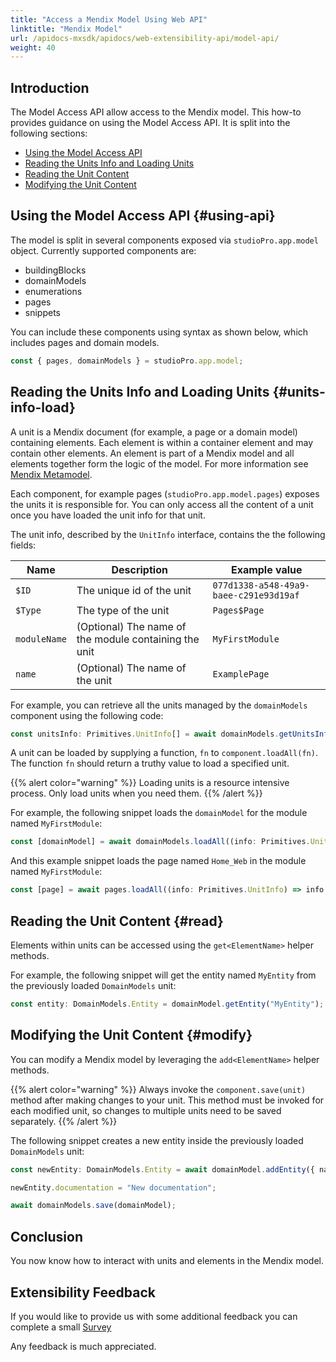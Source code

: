 ```yaml
---
title: "Access a Mendix Model Using Web API"
linktitle: "Mendix Model"
url: /apidocs-mxsdk/apidocs/web-extensibility-api/model-api/
weight: 40
---
```


## Introduction 

The Model Access API allow access to the Mendix model. This how-to provides guidance on using the Model Access API. It is split into the following sections:

* [Using the Model Access API](#using-api)
* [Reading the Units Info and Loading Units](#units-info-load)
* [Reading the Unit Content](#read)
* [Modifying the Unit Content](#modify)

## Using the Model Access API {#using-api}

The model is split in several components exposed via `studioPro.app.model` object. Currently supported components are:

* buildingBlocks
* domainModels
* enumerations
* pages
* snippets

You can include these components using syntax as shown below, which includes pages and domain models.

```ts
const { pages, domainModels } = studioPro.app.model;
```

## Reading the Units Info and Loading Units {#units-info-load}

A unit is a Mendix document (for example, a page or a domain model) containing elements. Each element is within a container element and may contain other elements. An element is part of a Mendix model and all elements together form the logic of the model. For more information see [Mendix Metamodel](/apidocs-mxsdk/mxsdk/mendix-metamodel/).

Each component, for example pages (`studioPro.app.model.pages`) exposes the units it is responsible for. You can only access all the content of a unit once you have loaded the unit info for that unit.

The unit info, described by the `UnitInfo` interface, contains the the following fields:

| Name | Description | Example value |
| --- | --- | --- |
| `$ID` | The unique id of the unit | `077d1338-a548-49a9-baee-c291e93d19af` |
| `$Type` | The type of the unit | `Pages$Page` |
| `moduleName` | (Optional) The name of the module containing the unit | `MyFirstModule` | 
| `name` | (Optional) The name of the unit | `ExamplePage` |

For example, you can retrieve all the units managed by the `domainModels` component using the following code:

```ts
const unitsInfo: Primitives.UnitInfo[] = await domainModels.getUnitsInfo()
```

A unit can be loaded by supplying a function, `fn` to `component.loadAll(fn)`. The function `fn` should return a truthy value to load a specified unit.

{{% alert color="warning" %}}
Loading units is a resource intensive process. Only load units when you need them.
{{% /alert %}}

For example, the following snippet loads the `domainModel` for the module named `MyFirstModule`:

```ts
const [domainModel] = await domainModels.loadAll((info: Primitives.UnitInfo) => info.moduleName === 'MyFirstModule');
```

And this example snippet loads the page named `Home_Web` in the module named `MyFirstModule`:

```ts
const [page] = await pages.loadAll((info: Primitives.UnitInfo) => info.moduleName === 'MyFirstModule' && info.name === 'Home_Web')
```

## Reading the Unit Content {#read}

Elements within units can be accessed using the `get<ElementName>` helper methods.

For example, the following snippet will get the entity named `MyEntity` from the previously loaded `DomainModels` unit:

```ts
const entity: DomainModels.Entity = domainModel.getEntity("MyEntity");
```

## Modifying the Unit Content {#modify}

You can modify a Mendix model by leveraging the `add<ElementName>` helper methods.

{{% alert color="warning" %}}
Always invoke the `component.save(unit)` method after making changes to your unit. This method must be invoked for each modified unit, so changes to multiple units need to be saved separately.
{{% /alert %}}

The following snippet creates a new entity inside the previously loaded `DomainModels` unit:

```ts
const newEntity: DomainModels.Entity = await domainModel.addEntity({ name: "NewEntity", attributes: [{ name: "MyAttribute", type: "AutoNumber" }]});

newEntity.documentation = "New documentation";

await domainModels.save(domainModel);
```

## Conclusion

You now know how to interact with units and elements in the Mendix model.

## Extensibility Feedback

If you would like to provide us with some additional feedback you can complete a small [Survey](https://survey.alchemer.eu/s3/90801191/Extensibility-Feedback)

Any feedback is much appreciated.
